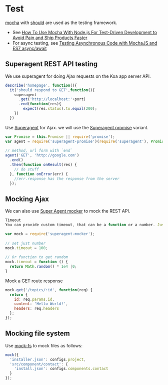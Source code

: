 # Test

[mocha](https://mochajs.org/) with [should](http://chaijs.com/api/bdd/) are used as the testing framework.

- See [How To Use Mocha With Node.js For Test-Driven Development to Avoid Pain and Ship Products Faster](http://webapplog.com/tdd/)
- For async testing, see [Testing Asynchronous Code with MochaJS and ES7 async/await](http://staxmanade.com/2015/11/testing-asyncronous-code-with-mochajs-and-es7-async-await/)

## Superagent REST API testing

We use superagent for doing Ajax requests on the Koa app server API.

```js
describe('homepage', function(){
  it('should respond to GET',function(){
    superagent
      .get('http://localhost:'+port)
      .end(function(res){
        expect(res.status).to.equal(200);
    })
  })
```

Use [Superagent](https://visionmedia.github.io/superagent/) for Ajax.
we will use the [Superagent promise](https://www.npmjs.com/package/superagent-promise) variant.  

```js
var Promise = this.Promise || require('promise');
var agent = require('superagent-promise')(require('superagent'), Promise);
 
// method, url form with `end` 
agent('GET', 'http://google.com')
  .end()
  .then(function onResult(res) {
    // do stuff 
  }, function onError(err) {
    //err.response has the response from the server 
  });
```  

## Mocking Ajax

We can also use [Super Agent mocker](https://www.npmjs.com/package/superagent-mocker) to mock the REST API.

```js
Timeout
You can provide custom timeout, that can be a function or a number. Just set timeout property to the mock:

var mock = require('superagent-mocker');
 
// set just number 
mock.timeout = 100;
 
// Or function to get random 
mock.timeout = function () {
  return Math.random() * 1e4 |0;
}
```

Mock a GET route response

```js
mock.get('/topics/:id', function(req) {
  return {
    id: req.params.id,
    content: 'Hello World!',
    headers: req.headers
  };
});
```

## Mocking file system

Use [mock-fs](https://github.com/tschaub/mock-fs) to mock files as follows:

```js
mock({
  'installer.json': configs.project,
  'src/component/contact': {
    'install.json': configs.components.contact 
  }
});
```



